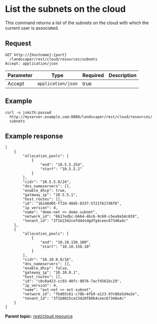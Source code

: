 # List the subnets on the cloud

This command returns a list of the subnets on the cloud with which the current user is associated.

## Request

```
GET http://{hostname}:{port}
  /landscaper/rest/cloud/resources/subnets
Accept: application/json

```

|Parameter|Type|Required|Description|
|---------|----|--------|-----------|
|Accept|`application/json`|true| |

## Example

```
curl -u jsmith:passwd 
  http://myserver.example.com:8080/landscaper/rest/cloud/resources/
  subnets
```

## Example response

```
[
    {
        "allocation_pools": [
            {
                "end": "10.5.5.254",
                "start": "10.5.5.2"
            }
        ],
        "cidr": "10.5.5.0/24",
        "dns_nameservers": [],
        "enable_dhcp": true,
        "gateway_ip": "10.5.5.1",
        "host_routes": [],
        "id": "1b148d05-f72d-48d5-8337-57217617d6f8",
        "ip_version": 4,
        "name": "demo-net >> demo-subnet",
        "network_id": "6b17edbc-b664-4bc6-9c60-c5ea9a54c019",
        "tenant_id": "3f1b2342cefd4dsdgdfg4ceec67348a4c"
    },
    {
        "allocation_pools": [
            {
                "end": "10.10.158.100",
                "start": "10.10.158.10"
            }
        ],
        "cidr": "10.10.0.0/16",
        "dns_nameservers": [],
        "enable_dhcp": false,
        "gateway_ip": "10.10.0.1",
        "host_routes": [],
        "id": "c0c8a423-cc93-40fc-8076-7acfd561bc29",
        "ip_version": 4,
        "name": "ext-net >> ext-subnet",
        "network_id": "fbd65c61-c78b-4fb9-a123-97c08a5d4e2e",
        "tenant_id": "3f1b8025ce23420f80b4ceec67348a4c"
    }
]
```

**Parent topic:** [rest/cloud resource](../../com.ibm.edt.api.doc/topics/rest_cloud.md)

